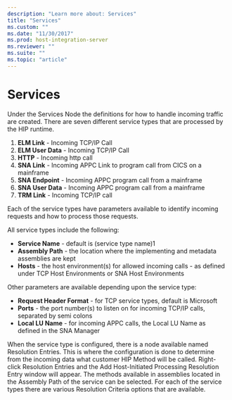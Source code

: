 ```yaml
---
description: "Learn more about: Services"
title: "Services"
ms.custom: ""
ms.date: "11/30/2017"
ms.prod: host-integration-server
ms.reviewer: ""
ms.suite: ""
ms.topic: "article"
---
```

# Services
Under the Services Node the definitions for how to handle incoming traffic are created. There are seven different service types that are processed by the HIP runtime.

1. **ELM Link** - Incoming TCP/IP Call
2. **ELM User Data** - Incoming TCP/IP Call
3. **HTTP** - Incoming http call
4. **SNA Link** - Incoming APPC Link to program call from CICS on a mainframe
5. **SNA Endpoint** - Incoming APPC program call from a mainframe
6. **SNA User Data** - Incoming APPC program call from a mainframe
7. **TRM Link** - Incoming TCP/IP call

Each of the service types have parameters available to identify incoming requests and how to process those requests.

All service types include the following:

* **Service Name** - default is (service type name)1
* **Assembly Path** - the location where the implementing and metadata assemblies are kept 
* **Hosts** - the host environment(s) for allowed incoming calls - as defined under TCP Host Environments or SNA Host Environments

Other parameters are available depending upon the service type:

* **Request Header Format** - for TCP service types, default is Microsoft
* **Ports** - the port number(s) to listen on for incoming TCP/IP calls, separated by semi colons
* **Local LU Name** - for incoming APPC calls, the Local LU Name as defined in the SNA Manager

When the service type is configured, there is a node available named Resolution Entries. This is where the configuration is done to determine from the incoming data what customer HIP Method will be called. Right-click Resolution Entries and the Add Host-Initiated Processing Resolution Entry window will appear. The methods available in assemblies located in the Assembly Path of the service can be selected.  For each of the service types there are various Resolution Criteria options that are available.

